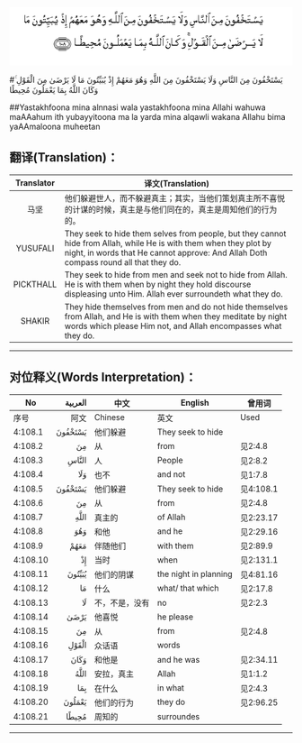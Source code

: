 ![004:108](images/004_108.gif)

#يَسْتَخْفُونَ مِنَ النَّاسِ وَلَا يَسْتَخْفُونَ مِنَ اللَّهِ وَهُوَ مَعَهُمْ إِذْ يُبَيِّتُونَ مَا لَا يَرْضَىٰ مِنَ الْقَوْلِ ۚ وَكَانَ اللَّهُ بِمَا يَعْمَلُونَ مُحِيطًا 

##Yastakhfoona mina alnnasi wala yastakhfoona mina Allahi wahuwa maAAahum ith yubayyitoona ma la yarda mina alqawli wakana Allahu bima yaAAmaloona muheetan 

## 翻译(Translation)：

| Translator | 译文(Translation)                                            |
| :--------: | ------------------------------------------------------------ |
|    马坚    | 他们躲避世人，而不躲避真主；其实，当他们策划真主所不喜悦的计谋的时候，真主是与他们同在的，真主是周知他们的行为的。 |
|  YUSUFALI  | They seek to hide them selves from people, but they cannot hide from Allah, while He is with them when they plot by night, in words that He cannot approve: And Allah Doth compass round all that they do. |
| PICKTHALL  | They seek to hide from men and seek not to hide from Allah. He is with them when by night they hold discourse displeasing unto Him. Allah ever surroundeth what they do. |
|   SHAKIR   | They hide themselves from men and do not hide themselves from Allah, and He is with them when they meditate by night words which please Him not, and Allah encompasses what they do. |

---

## 对位释义(Words Interpretation)：

| No   | العربية | 中文    | English | 曾用词 |
| ---- | ------: | ------- | ------- | ------ |
| 序号 |    阿文 | Chinese | 英文    | Used   |
| 4:108.1  | يَسْتَخْفُونَ | 他们躲避                          | They seek to hide     |           |
| 4:108.2  | مِنَ      | 从                                | from                  | 见2:4.8   |
| 4:108.3  | النَّاسِ   | 人                                | People                | 见2:8.2   |
| 4:108.4  | وَلَا     | 也不                              | and not               | 见1:7.8   |
| 4:108.5  | يَسْتَخْفُونَ | 他们躲避                          | They seek to hide     | 见4:108.1 |
| 4:108.6  | مِنَ      | 从                                | from                  | 见2:4.8   |
| 4:108.7  | اللَّهِ    | 真主的                            | of Allah              | 见2:23.17 |
| 4:108.8  | وَهُوَ     | 和他                              | and he                | 见2:29.16 |
| 4:108.9  | مَعَهُمْ    | 伴随他们                          | with them             | 见2:89.9  |
| 4:108.10 | إِذْ      | 当时                              | when                  | 见2:131.1 |
| 4:108.11 | يُبَيِّتُونَ  | 他们的阴谋                        | the night in planning | 见4:81.16 |
| 4:108.12 | مَا      | 什么                              | what/ that which      | 见2:17.8  |
| 4:108.13 | لَا      | 不，不是，没有                    | no                    | 见2:2.3   |
| 4:108.14 | يَرْضَىٰ    | 他喜悦                            | he please             |           |
| 4:108.15 | مِنَ      | 从                                | from                  | 见2:4.8   |
| 4:108.16 | الْقَوْلِ   | 众话语                            | words                 |           |
| 4:108.17 | وَكَانَ    | 和他是	 | and he was	                      |   见2:34.11        |
| 4:108.18 | اللَّهُ    | 安拉，真主                        | Allah                 | 见1:1.2   |
| 4:108.19 | بِمَا     | 在什么                            | in what               | 见2:4.3   |
| 4:108.20 | يَعْمَلُونَ  | 他们的行为                        | they do               | 见2:96.25 |
| 4:108.21 | مُحِيطًا   | 周知的                            | surroundes            |           |

---
